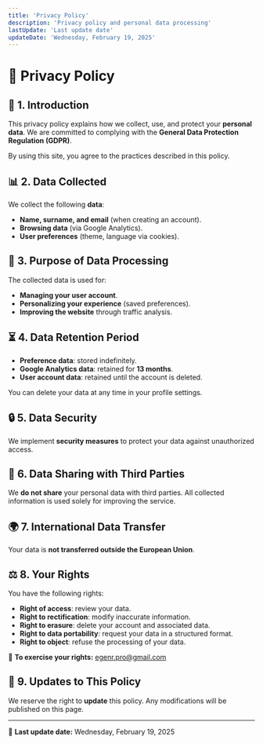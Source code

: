 ```yaml
---
title: 'Privacy Policy'
description: 'Privacy policy and personal data processing'
lastUpdate: 'Last update date'
updateDate: 'Wednesday, February 19, 2025'
---
```


# 🔐 Privacy Policy

## 📌 1. Introduction

This privacy policy explains how we collect, use, and protect your **personal data**. We are committed to complying with the **General Data Protection Regulation (GDPR)**.

By using this site, you agree to the practices described in this policy.

## 📊 2. Data Collected

We collect the following **data**:

- **Name, surname, and email** (when creating an account).
- **Browsing data** (via Google Analytics).
- **User preferences** (theme, language via cookies).

## 🎯 3. Purpose of Data Processing

The collected data is used for:

- **Managing your user account**.
- **Personalizing your experience** (saved preferences).
- **Improving the website** through traffic analysis.

## ⏳ 4. Data Retention Period

- **Preference data**: stored indefinitely.
- **Google Analytics data**: retained for **13 months**.
- **User account data**: retained until the account is deleted.

You can delete your data at any time in your profile settings.

## 🔒 5. Data Security

We implement **security measures** to protect your data against unauthorized access.

## 🚫 6. Data Sharing with Third Parties

We **do not share** your personal data with third parties. All collected information is used solely for improving the service.

## 🌍 7. International Data Transfer

Your data is **not transferred outside the European Union**.

## ⚖️ 8. Your Rights

You have the following rights:

- **Right of access**: review your data.
- **Right to rectification**: modify inaccurate information.
- **Right to erasure**: delete your account and associated data.
- **Right to data portability**: request your data in a structured format.
- **Right to object**: refuse the processing of your data.

📩 **To exercise your rights:** [egenr.pro@gmail.com](mailto:egenr.pro@gmail.com)

## 🔄 9. Updates to This Policy

We reserve the right to **update** this policy. Any modifications will be published on this page.

---

📅 **Last update date:** Wednesday, February 19, 2025
